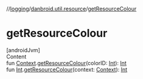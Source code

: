 //[logging](../../index.md)/[danbroid.util.resource](index.md)/[getResourceColour](get-resource-colour.md)



# getResourceColour  
[androidJvm]  
Content  
fun [Context](https://developer.android.com/reference/kotlin/android/content/Context.html).[getResourceColour](get-resource-colour.md)(colorID: [Int](https://kotlinlang.org/api/latest/jvm/stdlib/kotlin/-int/index.html)): [Int](https://kotlinlang.org/api/latest/jvm/stdlib/kotlin/-int/index.html)  
fun [Int](https://kotlinlang.org/api/latest/jvm/stdlib/kotlin/-int/index.html).[getResourceColour](get-resource-colour.md)(context: [Context](https://developer.android.com/reference/kotlin/android/content/Context.html)): [Int](https://kotlinlang.org/api/latest/jvm/stdlib/kotlin/-int/index.html)  



